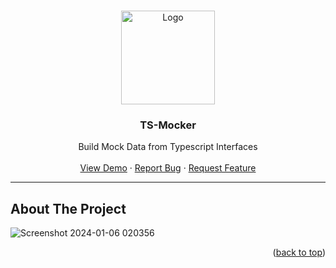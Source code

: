 <a name="readme-top"></a>


<br />
<div align="center">
  <a href="https://github.com/Sarfraz-droid/ts-mocker">
         <img src="https://upload.wikimedia.org/wikipedia/commons/thumb/4/4c/Typescript_logo_2020.svg/1200px-Typescript_logo_2020.svg.png" alt="Logo" width="150" >

  </a>

  <h3 align="center">TS-Mocker</h3>

  <p align="center">
    Build Mock Data from Typescript Interfaces
    <br />
    <br />
    <a href="https://ts-interface-to-mock.vercel.app">View Demo</a>
    ·
    <a href="https://github.com/Sarfraz-droid/ts-mocker/issues">Report Bug</a>
    ·
    <a href="https://github.com/Sarfraz-droid/ts-mocker/issues">Request Feature</a>
  </p>
</div>

---
<!-- ABOUT THE PROJECT -->
## About The Project

![Screenshot 2024-01-06 020356](https://github.com/Sarfraz-droid/ts-mocker/assets/73013838/f14d6064-f7c7-4d38-a2ba-499c8e9df1d2)


<p align="right">(<a href="#readme-top">back to top</a>)</p>

